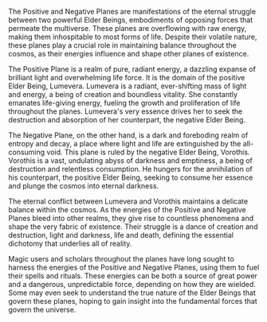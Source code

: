 The Positive and Negative Planes are manifestations of the eternal struggle between two powerful Elder Beings, embodiments of opposing forces that permeate the multiverse. These planes are overflowing with raw energy, making them inhospitable to most forms of life. Despite their volatile nature, these planes play a crucial role in maintaining balance throughout the cosmos, as their energies influence and shape other planes of existence.

The Positive Plane is a realm of pure, radiant energy, a dazzling expanse of brilliant light and overwhelming life force. It is the domain of the positive Elder Being, Lumevera. Lumevera is a radiant, ever-shifting mass of light and energy, a being of creation and boundless vitality. She constantly emanates life-giving energy, fueling the growth and proliferation of life throughout the planes. Lumevera's very essence drives her to seek the destruction and absorption of her counterpart, the negative Elder Being.

The Negative Plane, on the other hand, is a dark and foreboding realm of entropy and decay, a place where light and life are extinguished by the all-consuming void. This plane is ruled by the negative Elder Being, Vorothis. Vorothis is a vast, undulating abyss of darkness and emptiness, a being of destruction and relentless consumption. He hungers for the annihilation of his counterpart, the positive Elder Being, seeking to consume her essence and plunge the cosmos into eternal darkness.

The eternal conflict between Lumevera and Vorothis maintains a delicate balance within the cosmos. As the energies of the Positive and Negative Planes bleed into other realms, they give rise to countless phenomena and shape the very fabric of existence. Their struggle is a dance of creation and destruction, light and darkness, life and death, defining the essential dichotomy that underlies all of reality.

Magic users and scholars throughout the planes have long sought to harness the energies of the Positive and Negative Planes, using them to fuel their spells and rituals. These energies can be both a source of great power and a dangerous, unpredictable force, depending on how they are wielded. Some may even seek to understand the true nature of the Elder Beings that govern these planes, hoping to gain insight into the fundamental forces that govern the universe.